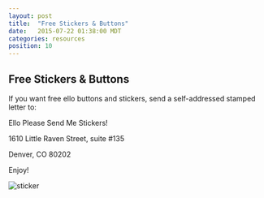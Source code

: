 ```yaml
---
layout: post
title:  "Free Stickers & Buttons"
date:   2015-07-22 01:38:00 MDT
categories: resources
position: 10
---
```


## Free Stickers & Buttons

If you want free ello buttons and stickers, send a self-addressed stamped letter to:

Ello Please Send Me Stickers!

1610 Little Raven Street, suite #135

Denver, CO 80202

Enjoy!

![sticker](https://d324imu86q1bqn.cloudfront.net/uploads/asset/attachment/2566781/ello-optimized-877f507d.jpg)

